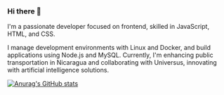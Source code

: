 ### Hi there 👋

I'm a passionate developer focused on frontend, skilled in JavaScript, HTML, and CSS. 

I manage development environments with Linux and Docker, and build applications using Node.js and MySQL. Currently, I'm enhancing public transportation in Nicaragua and collaborating with Universus, innovating with artificial intelligence solutions.

[![Anurag's GitHub stats](https://github-readme-stats.vercel.app/api?username=Jessalegri
)](https://github.com/anuraghazra/github-readme-stats)





<!--
**Jessalegri/Jessalegri** is a ✨ _special_ ✨ repository because its `README.md` (this file) appears on your GitHub profile.

Here are some ideas to get you started:

- 🔭 I’m currently working on ...
- 🌱 I’m currently learning ...
- 👯 I’m looking to collaborate on ...
- 🤔 I’m looking for help with ...
- 💬 Ask me about ...
- 📫 How to reach me: ...
- 😄 Pronouns: ...
- ⚡ Fun fact: ...
-->
